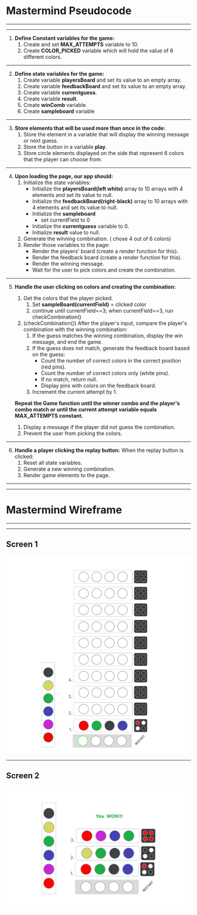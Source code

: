 # Mastermind Pseudocode

---

---

1. **Define Constant variables for the game:**
   1. Create and set **MAX_ATTEMPTS** variable to 10.
   2. Create **COLOR_PICKED** variable which will hold the value of 6 different colors.

---

2. **Define state variables for the game:**
   1. Create variable **playersBoard** and set its value to an empty array.
   2. Create variable **feedbackBoard** and set its value to an empty array.
   3. Create variable **currentguess**.
   4. Create variable **result**.
   5. Create **winComb** variable.
   6. Create **sampleboard** variable

---

3. **Store elements that will be used more than once in the code:**
   1. Store the element in a variable that will display the winning message or next guess.
   2. Store the button in a variable **play**.
   3. Store circle elements displayed on the side that represent 6 colors that the player can choose from.

---

4. **Upon loading the page, our app should:**
   1. Initialize the state variables:
      - Initialize the **playersBoard(left white)** array to 10 arrays with 4 elements and set its value to null.
      - Initialize the **feedbackBoard(right-black)** array to 10 arrays with 4 elements and set its value to null.
      - Initialize the **sampleboard**
        - set currentField to 0
      - Initialize the **currentguess** variable to 0.
      - Initialize **result** value to null.
   2. Generate the winning combination. ( chose 4 out of 6 colors)
   3. Render those variables to the page:
      - Render the players' board (create a render function for this).
      - Render the feedback board (create a render function for this).
      - Render the winning message.
      - Wait for the user to pick colors and create the combination.

---

5. **Handle the user clicking on colors and creating the combination:**

   1. Get the colors that the player picked.
      1. Set **sampleBoard(currentField)** = clicked color
      2. continue until currentField==3; when currentField==3, run checkCombination()
   2. (checkCombination()) After the player's input, compare the player's combination with the winning combination:
      1. If the guess matches the winning combination, display the win message, and end the game.
      2. If the guess does not match, generate the feedback board based on the guess:
         - Count the number of correct colors in the correct position (red pins).
         - Count the number of correct colors only (white pins).
         - If no match, return null.
         - Display pins with colors on the feedback board.
      3. Increment the current attempt by 1.

   **Repeat the Game function until the winner combo and the player's combo match or until the current attempt variable equals MAX_ATTEMPTS constant.**

   1. Display a message if the player did not guess the combination.
   2. Prevent the user from picking the colors.

---

6. **Handle a player clicking the replay button:** When the replay button is clicked:
   1. Reset all state variables.
   2. Generate a new winning combination.
   3. Render game elements to the page.

---

---

# Mastermind Wireframe

---

---

## Screen 1

![Mastermind-Screen1](images/Mastermind-Screen1.png)

---

## Screen 2

![Mastermind-Screen1](images/Mastermind-Screen2.png)
